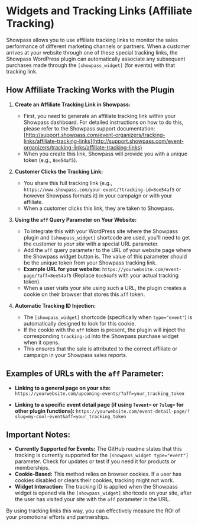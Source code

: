 # Widgets and Tracking Links (Affiliate Tracking)

Showpass allows you to use affiliate tracking links to monitor the sales performance of different marketing channels or partners. When a customer arrives at your website through one of these special tracking links, the Showpass WordPress plugin can automatically associate any subsequent purchases made through the `[showpass_widget]` (for events) with that tracking link.

## How Affiliate Tracking Works with the Plugin

1.  **Create an Affiliate Tracking Link in Showpass:**

    - First, you need to generate an affiliate tracking link within your Showpass dashboard. For detailed instructions on how to do this, please refer to the Showpass support documentation: [http://support.showpass.com/event-organizers/tracking-links/affiliate-tracking-links](http://support.showpass.com/event-organizers/tracking-links/affiliate-tracking-links)
    - When you create this link, Showpass will provide you with a unique token (e.g., `8ee54af5`).

2.  **Customer Clicks the Tracking Link:**

    - You share this full tracking link (e.g., `https://www.showpass.com/your-event/?tracking-id=8ee54af5` or however Showpass formats it) in your campaign or with your affiliate.
    - When a customer clicks this link, they are taken to Showpass.

3.  **Using the `aff` Query Parameter on Your Website:**

    - To integrate this with your WordPress site where the Showpass plugin and `[showpass_widget]` shortcode are used, you'll need to get the customer to _your site_ with a special URL parameter.
    - Add the `aff` query parameter to the URL of your website page where the Showpass widget button is. The value of this parameter should be the unique token from your Showpass tracking link.
    - **Example URL for your website:**
      `https://yourwebsite.com/event-page/?aff=8ee54af5`
      (Replace `8ee54af5` with your actual tracking token).
    - When a user visits your site using such a URL, the plugin creates a cookie on their browser that stores this `aff` token.

4.  **Automatic Tracking ID Injection:**
    - The `[showpass_widget]` shortcode (specifically when `type="event"`) is automatically designed to look for this cookie.
    - If the cookie with the `aff` token is present, the plugin will inject the corresponding `tracking-id` into the Showpass purchase widget when it opens.
    - This ensures that the sale is attributed to the correct affiliate or campaign in your Showpass sales reports.

## Examples of URLs with the `aff` Parameter:

- **Linking to a general page on your site:**
  `https://yourwebsite.com/upcoming-events/?aff=your_tracking_token`

- **Linking to a specific event detail page (if using `?event=` or `?slug=` for other plugin functions):**
  `https://yourwebsite.com/event-detail-page/?slug=my-cool-event&aff=your_tracking_token`

## Important Notes:

- **Currently Supported for Events:** The GitHub readme states that this tracking is currently supported for the `[showpass_widget type="event"]` parameter. Check for updates or test if you need it for products or memberships.
- **Cookie-Based:** This method relies on browser cookies. If a user has cookies disabled or clears their cookies, tracking might not work.
- **Widget Interaction:** The tracking ID is applied when the Showpass widget is opened via the `[showpass_widget]` shortcode on your site, after the user has visited your site with the `aff` parameter in the URL.

By using tracking links this way, you can effectively measure the ROI of your promotional efforts and partnerships.

